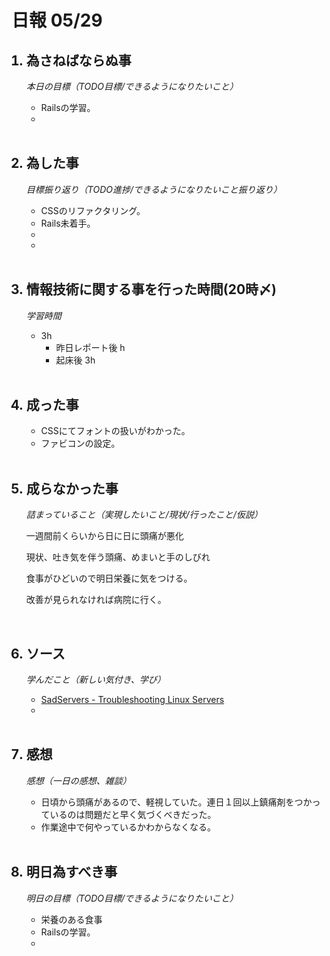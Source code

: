 # 日報 05/29


<ol>

## <li>為さねばならぬ事</li>

*本日の目標（TODO目標/できるようになりたいこと）*

  - Railsの学習。
  - 

<br>

## <li>為した事</li>

*目標振り返り（TODO進捗/できるようになりたいこと振り返り）*

  - CSSのリファクタリング。
  - Rails未着手。
  - 
  - 

<br>


## <li>情報技術に関する事を行った時間(20時〆)</li>

*学習時間*

  - 3h
    - 昨日レポート後 h
    - 起床後 3h

<br>


## <li>成った事</li>

  - CSSにてフォントの扱いがわかった。
  - ファビコンの設定。

<br>


## <li>成らなかった事</li>

*詰まっていること（実現したいこと/現状/行ったこと/仮説）*

  一週間前くらいから日に日に頭痛が悪化
  
  現状、吐き気を伴う頭痛、めまいと手のしびれ
  
  食事がひどいので明日栄養に気をつける。
  
  改善が見られなければ病院に行く。

<br>


## <li>ソース</li>

*学んだこと（新しい気付き、学び）*

  - [SadServers - Troubleshooting Linux Servers](https://sadservers.com/)
  - 

<br>


## <li>感想</li>

*感想（一日の感想、雑談）*

  - 日頃から頭痛があるので、軽視していた。連日１回以上鎮痛剤をつかっているのは問題だと早く気づくべきだった。
  - 作業途中で何やっているかわからなくなる。

  <!-- 下記見出し一覧をわかりやすく整理して、専門性の高い記事の構成を作ってください。 -->

<br>


## <li>明日為すべき事</li>

*明日の目標（TODO目標/できるようになりたいこと）*

  - 栄養のある食事
  - Railsの学習。
  - 

<!-- end -->

<br>

</ol>


